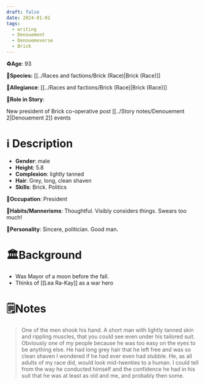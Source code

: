 ```yaml
---
draft: false
date: 2024-01-01
tags:
  - writing
  - Denouement
  - Denouemeverse
  - Brick
---
```


**♻️Age**: 93

👾**Species:** [[../Races and factions/Brick (Race)|Brick (Race)]]

🏅**Allegiance**: [[../Races and factions/Brick (Race)|Brick (Race)]]

**🎲Role in Story**: 

New president of Brick co-operative post [[../Story notes/Denouement 2|Denouement 2]] events

# ℹ️ Description

* **Gender**: male
* **Height**: 5.8
* **Complexion**: lightly tanned
* **Hair**: Grey, long, clean shaven
* **Skills**: Brick. Politics

**💼Occupation**: President

**🎺Habits/Mannerisms**: Thoughtful. Visibly considers things. Swears too much!

**🧨Personality**: Sincere, politician. Good man.

# 🏛️Background

- Was Mayor of a moon before the fall.
- Thinks of [[Lea Ra-Kay]] as a war hero

# 🗒️Notes

> One of the men shook his hand. A short man with lightly tanned skin and rippling muscles, that you could see even under his tailored suit. Obviously one of my people because he was too easy on the eyes to be anything else. He had long grey hair that he left free and was so clean shaven I wondered if he had ever even had stubble. He, as all adults of my race did, would look mid-twenties to a human. I could tell from the way he conducted himself and the confidence he had in his suit that he was at least as old and me, and probably then some.
